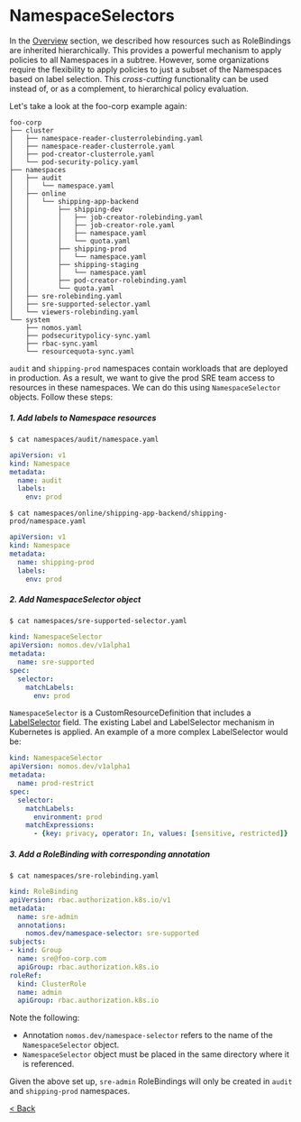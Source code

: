 # NamespaceSelectors

In the [Overview](overview.md) section, we described how resources such as
RoleBindings are inherited hierarchically. This provides a powerful mechanism to
apply policies to all Namespaces in a subtree. However, some organizations
require the flexibility to apply policies to just a subset of the Namespaces
based on label selection. This _cross-cutting_ functionality can be used instead
of, or as a complement, to hierarchical policy evaluation.

Let's take a look at the foo-corp example again:

```console
foo-corp
├── cluster
│   ├── namespace-reader-clusterrolebinding.yaml
│   ├── namespace-reader-clusterrole.yaml
│   ├── pod-creator-clusterrole.yaml
│   └── pod-security-policy.yaml
├── namespaces
│   ├── audit
│   │   └── namespace.yaml
│   ├── online
│   │   └── shipping-app-backend
│   │       ├── shipping-dev
│   │       │   ├── job-creator-rolebinding.yaml
│   │       │   ├── job-creator-role.yaml
│   │       │   ├── namespace.yaml
│   │       │   └── quota.yaml
│   │       ├── shipping-prod
│   │       │   └── namespace.yaml
│   │       ├── shipping-staging
│   │       │   └── namespace.yaml
│   │       ├── pod-creator-rolebinding.yaml
│   │       └── quota.yaml
│   ├── sre-rolebinding.yaml
│   ├── sre-supported-selector.yaml
│   └── viewers-rolebinding.yaml
└── system
    ├── nomos.yaml
    ├── podsecuritypolicy-sync.yaml
    ├── rbac-sync.yaml
    └── resourcequota-sync.yaml
```

`audit` and `shipping-prod` namespaces contain workloads that are deployed in
production. As a result, we want to give the prod SRE team access to resources
in these namespaces. We can do this using `NamespaceSelector` objects. Follow
these steps:

##### 1. Add labels to Namespace resources

```console
$ cat namespaces/audit/namespace.yaml
```

```yaml
apiVersion: v1
kind: Namespace
metadata:
  name: audit
  labels:
    env: prod
```

```console
$ cat namespaces/online/shipping-app-backend/shipping-prod/namespace.yaml
```

```yaml
apiVersion: v1
kind: Namespace
metadata:
  name: shipping-prod
  labels:
    env: prod
```

##### 2. Add NamespaceSelector object

```console
$ cat namespaces/sre-supported-selector.yaml
```

```yaml
kind: NamespaceSelector
apiVersion: nomos.dev/v1alpha1
metadata:
  name: sre-supported
spec:
  selector:
    matchLabels:
      env: prod
```

`NamespaceSelector` is a CustomResourceDefinition that includes a
[LabelSelector][1] field. The existing Label and LabelSelector mechanism in
Kubernetes is applied. An example of a more complex LabelSelector would be:

```yaml
kind: NamespaceSelector
apiVersion: nomos.dev/v1alpha1
metadata:
  name: prod-restrict
spec:
  selector:
    matchLabels:
      environment: prod
    matchExpressions:
      - {key: privacy, operator: In, values: [sensitive, restricted]}

```

##### 3. Add a RoleBinding with corresponding annotation

```console
$ cat namespaces/sre-rolebinding.yaml
```

```yaml
kind: RoleBinding
apiVersion: rbac.authorization.k8s.io/v1
metadata:
  name: sre-admin
  annotations:
    nomos.dev/namespace-selector: sre-supported
subjects:
- kind: Group
  name: sre@foo-corp.com
  apiGroup: rbac.authorization.k8s.io
roleRef:
  kind: ClusterRole
  name: admin
  apiGroup: rbac.authorization.k8s.io
```

Note the following:

*   Annotation `nomos.dev/namespace-selector` refers to the name of the
    `NamespaceSelector` object.
*   `NamespaceSelector` object must be placed in the same directory where it is
    referenced.

Given the above set up, `sre-admin` RoleBindings will only be created in `audit`
and `shipping-prod` namespaces.

[1]: https://kubernetes.io/docs/concepts/overview/working-with-objects/labels

[< Back](../../README.md)
